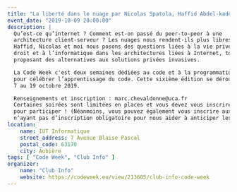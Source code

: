 ```yaml
---
title: "La liberté dans le nuage par Nicolas Spatola, Haffid Abdel-kader et Marc Chevaldonné"
event_date: "2019-10-09 20:00:00"
description: |
  Qu’est-ce qu’internet ? Comment est-on passé du peer-to-peer à une
  architecture client-serveur ? Les nuages nous rendent-ils plus libres ?
  Haffid, Nicolas et moi nous posons des questions liées à la vie privée, au
  droit et à l’informatique dans les architectures liées à Internet, tout en
  proposant des alternatives aux solutions privées invasives.

  La Code Week c'est deux semaines dédiées au code et à la programmation numérique
  pour célébrer l’apprentissage du code. Cette sixième édition se déroulera du
  7 au 19 octobre 2019.

  Renseignements et inscription : marc.chevaldonne@uca.fr
  Certaines soirées sont limitées en places et vous devez vous inscrire
  pour participer ! (Néanmoins, vous pouvez également vous inscrire aux soirées
  n’ayant pas d’inscription obligatoire pour nous aider à anticiper les flux)
location:
    name: IUT Informatique
    street_address: 7 Avenue Blaise Pascal
    postal_code: 63170
    city: Aubière
tags: [ "Code Week", "Club Info" ]
organizer:
    name: "Club Info"
    website: https://codeweek.eu/view/213605/club-info-code-week
---
```

